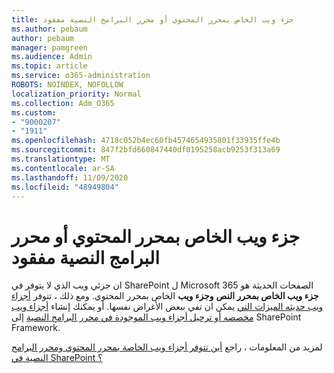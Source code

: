 ```yaml
---
title: جزء ويب الخاص بمحرر المحتوي أو محرر البرامج النصية مفقود
ms.author: pebaum
author: pebaum
manager: pamgreen
ms.audience: Admin
ms.topic: article
ms.service: o365-administration
ROBOTS: NOINDEX, NOFOLLOW
localization_priority: Normal
ms.collection: Adm_O365
ms.custom:
- "9000207"
- "1911"
ms.openlocfilehash: 4718c052b4ec60fb4574654935801f33935ffe4b
ms.sourcegitcommit: 847f2bfd660847440df0195258acb9253f313a69
ms.translationtype: MT
ms.contentlocale: ar-SA
ms.lasthandoff: 11/09/2020
ms.locfileid: "48949804"
---
```

# <a name="content-editor-or-script-editor-web-parts-are-missing"></a>جزء ويب الخاص بمحرر المحتوي أو محرر البرامج النصية مفقود

ان جزئي ويب الذي لا يتوفر في SharePoint ل Microsoft 365 الصفحات الحديثة هو **جزء ويب الخاص بمحرر النص** **وجزء ويب** الخاص بمحرر المحتوي. ومع ذلك ، تتوفر [أجزاء ويب حديثه الميزات التي](https://support.microsoft.com/office/ed6cc9ce-8b2a-480c-a655-1b9d7615cdbd#bkmk_outofbox) يمكن ان تفي ببعض الأغراض نفسها. أو يمكنك إنشاء [أجزاء ويب مخصصه أو ترحيل أجزاء ويب الموجودة في محرر البرامج النصية](https://support.microsoft.com/office/ed6cc9ce-8b2a-480c-a655-1b9d7615cdbd#bkmk_custom) إلى SharePoint Framework.  

لمزيد من المعلومات ، راجع [أين تتوفر أجزاء ويب الخاصة بمحرر المحتوي ومحرر البرامج النصية في SharePoint ؟](https://support.microsoft.com/office/ed6cc9ce-8b2a-480c-a655-1b9d7615cdbd)
